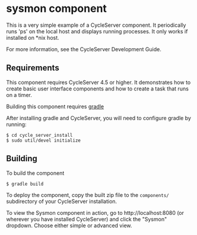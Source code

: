 sysmon component
================

This is a very simple example of a CycleServer component. It periodically runs 'ps'
on the local host and displays running processes. It only works if installed
on *nix host.

For more information, see the CycleServer Development Guide.


Requirements
------------

This component requires CycleServer 4.5 or higher. It demonstrates how to create basic 
user interface components and how to create a task that runs on a timer.

Building this component requires [gradle](http://gradle.org)

After installing gradle and CycleServer, you will need to configure gradle by running:
   
    $ cd cycle_server_install 
    $ sudo util/devel initialize
    

Building
--------

To build the component

    $ gradle build
    
To deploy the component, copy the built zip file to the `components/` subdirectory of your
CycleServer installation.

To view the Sysmon component in action, go to http://localhost:8080 (or wherever you have installed CycleServer)
and click the "Sysmon" dropdown. Choose either simple or advanced view.
